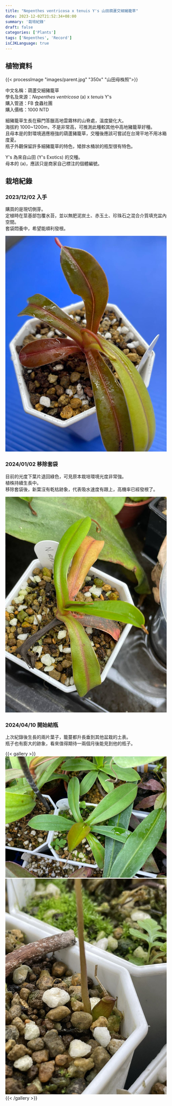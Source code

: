 ```yaml
---
title: "Nepenthes ventricosa x tenuis Y's 山田葫蘆交細豬籠草"
date: 2023-12-02T21:52:34+08:00
summary: '栽培紀錄'
draft: false
categories: ['Plants']
tags: ['Nepenthes', 'Record']
isCJKLanguage: true
---
```


## 植物資料

{{< processImage "images/parent.jpg" "350x" "山田母株照">}}

中文名稱：葫蘆交細豬籠草  
學名及來源：*Nepenthes ventricosa* (a) x *tenuis* Y's  
購入管道：FB 食蟲社團  
購入價格：1000 NTD  

細豬籠草生長在蘇門答臘高地雲霧林的山脊處，溫度變化大。  
海拔約 1000~1200m，不是非常高，可推測此種較其他中高地豬籠草好種。  
且母本是的對環境適應極強的葫蘆豬籠草，交種後應該可嘗試在台灣平地不用冰箱度夏。  
瓶子外觀保留許多細豬籠草的特色，矮胖水桶狀的瓶型很有特色。  

Y's 為來自山田 (Y's Exotics) 的交種。  
母本的 (a)，應該只是商家自己標注的個體編號。  

## 栽培紀錄

### 2023/12/02 入手

購買的是現切側芽。  
定植時在莖基部包覆水苔，並以無肥泥炭土、赤玉土、珍珠石之混合介質填充盆內空間。  
套袋悶養中，希望能順利發根。  

![2023-12-02](./images/2023-12-02.jpg)

### 2024/01/02 移除套袋

目前的光度下葉片退回綠色，可見原本栽培環境光度非常強。  
植株持續生長中。  
移除套袋後，新葉沒有乾枯跡象，代表吸水速度有跟上，高機率已經發根了。  

![2024-01-02](./images/2024-01-02.jpg)

### 2024/04/10 開始結瓶

上次紀錄後生長的兩片葉子，籠蔓都升長垂到其他盆栽的土表。  
瓶子也有膨大的跡象，看來值得期待一兩個月後能見到他的瓶子。  

{{< gallery >}}
  <img src="./images/2024-04-10(1).jpg" class="grid-w60">
  <img src="./images/2024-04-10(2).jpg" class="grid-w40">
{{< /gallery >}}
